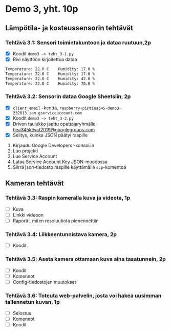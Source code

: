 # Demo 3, yht. 10p

## Lämpötila- ja kosteussensorin tehtävät

### Tehtävä 3.1: Sensori toimintakuntoon ja dataa ruutuun,2p

- [x] Koodit `demo3 –> teht_3-1.py`
- [x] Rivi näyttöön kirjoitettua dataa

```bash
Temperature: 22.0 C    Humidity: 17.0 %
Temperature: 22.0 C    Humidity: 17.0 %
Temperature: 22.0 C    Humidity: 42.0 %
Temperature: 22.0 C    Humidity: 70.0 %
```

### Tehtävä 3.2: Sensorin dataa Google Sheetsiin, 2p

- [x] `client_email` -kenttä, `raspberry-pi@tiea345-demo3-232813.iam.gserviceaccount.com`
- [x] Koodit `demo3 –> teht_3-2.py`
- [x] Driven taulukko jaettu opettajaryhmälle tiea345kevat2019@googlegroups.com
- [x] Selitys, kuinka JSON päätyi raspille

1. Kirjaudu Google Developers -konsoliin
2. Luo projekti
3. Lue Service Account
4. Lataa Service Account Key JSON-muodossa
5. Siirrä json-tiedosto raspille käyttämällä `scp`-komentoa

## Kameran tehtävät

### Tehtävä 3.3: Raspin kameralla kuva ja videota, 1p

- [ ] Kuva
- [ ] Linkki videoon
- [ ] Raportti, miten resoluutiota pienennettiin

### Tehtävä 3.4: Liikkeentunnistava kamera, 2p

- [ ] Koodit

### Tehtävä 3.5: Aseta kamera ottamaan kuva aina tasatunnein, 2p

- [ ] Koodit
- [ ] Komennot
- [ ] Config-tiedostojen muutokset

### Tehtävä 3.6: Toteuta web-palvelin, josta voi hakea uusimman tallennetun kuvan, 1p

- [ ] Selostus
- [ ] Komennot
- [ ] Koodit
